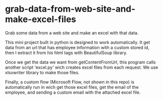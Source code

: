 # grab-data-from-web-site-and-make-excel-files
Grab some data from a web site and make an excel with that data.

This mini project built in python is designed to work automatically. It get data from an url that has employee information with a custom stored id, then I extract it from his html tags with BeautifulSoup library. 

Once we get the data we want from getContentFromUrl, this program calls another script 'excel.py' wich creates excel files from each request. We use xlsxwriter library to make those files.

Finally, a custom flow  (Microsoft Flow, not shown in this repo) is automatically run in wich get those excel files, get the email of the employee, and sending a custom email with the attached excel file.  
